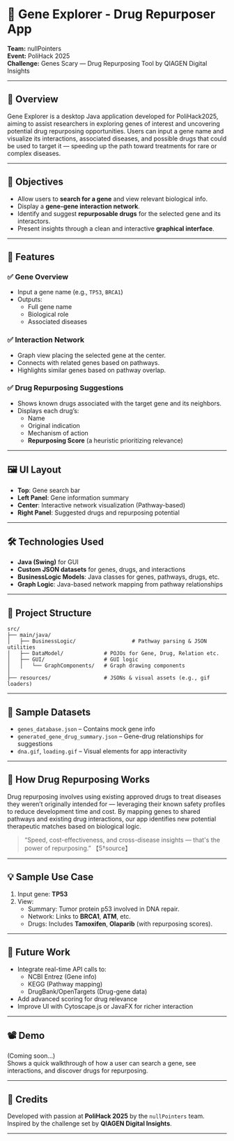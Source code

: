 
# 🧬 Gene Explorer - Drug Repurposer App

**Team:** nullPointers  
**Event:** PoliHack 2025  
**Challenge:** Genes Scary — Drug Repurposing Tool by QIAGEN Digital Insights  

---

## 🚀 Overview

Gene Explorer is a desktop Java application developed for PoliHack2025, aiming to assist researchers in exploring genes of interest and uncovering potential drug repurposing opportunities. Users can input a gene name and visualize its interactions, associated diseases, and possible drugs that could be used to target it — speeding up the path toward treatments for rare or complex diseases.

---

## 🎯 Objectives

- Allow users to **search for a gene** and view relevant biological info.
- Display a **gene-gene interaction network**.
- Identify and suggest **repurposable drugs** for the selected gene and its interactors.
- Present insights through a clean and interactive **graphical interface**.

---

## 🧩 Features

### ✅ Gene Overview
- Input a gene name (e.g., `TP53`, `BRCA1`)
- Outputs:
  - Full gene name
  - Biological role
  - Associated diseases

### ✅ Interaction Network
- Graph view placing the selected gene at the center.
- Connects with related genes based on pathways.
- Highlights similar genes based on pathway overlap.

### ✅ Drug Repurposing Suggestions
- Shows known drugs associated with the target gene and its neighbors.
- Displays each drug’s:
  - Name
  - Original indication
  - Mechanism of action
  - **Repurposing Score** (a heuristic prioritizing relevance)

---

## 🖼️ UI Layout

- **Top**: Gene search bar
- **Left Panel**: Gene information summary
- **Center**: Interactive network visualization (Pathway-based)
- **Right Panel**: Suggested drugs and repurposing potential

---

## 🛠️ Technologies Used

- **Java (Swing)** for GUI
- **Custom JSON datasets** for genes, drugs, and interactions
- **BusinessLogic Models**: Java classes for genes, pathways, drugs, etc.
- **Graph Logic**: Java-based network mapping from pathway relationships

---

## 📁 Project Structure

```
src/
├── main/java/
│   ├── BusinessLogic/                  # Pathway parsing & JSON utilities
│   ├── DataModel/             # POJOs for Gene, Drug, Relation etc.
│   ├── GUI/                   # GUI logic
│   │   └── GraphComponents/   # Graph drawing components
│
├── resources/                 # JSONs & visual assets (e.g., gif loaders)
```

---

## 🧪 Sample Datasets

- `genes_database.json` – Contains mock gene info
- `generated_gene_drug_summary.json` – Gene-drug relationships for suggestions
- `dna.gif`, `loading.gif` – Visual elements for app interactivity

---

## 🧠 How Drug Repurposing Works

Drug repurposing involves using existing approved drugs to treat diseases they weren’t originally intended for — leveraging their known safety profiles to reduce development time and cost. By mapping genes to shared pathways and existing drug interactions, our app identifies new potential therapeutic matches based on biological logic.

> “Speed, cost-effectiveness, and cross-disease insights — that's the power of repurposing.” 【5†source】

---

## 💡 Sample Use Case

1. Input gene: **TP53**
2. View:
   - Summary: Tumor protein p53 involved in DNA repair.
   - Network: Links to **BRCA1**, **ATM**, etc.
   - Drugs: Includes **Tamoxifen**, **Olaparib** (with repurposing scores).

---

## 📌 Future Work

- Integrate real-time API calls to:
  - NCBI Entrez (Gene info)
  - KEGG (Pathway mapping)
  - DrugBank/OpenTargets (Drug-gene data)
- Add advanced scoring for drug relevance
- Improve UI with Cytoscape.js or JavaFX for richer interaction

---

## 📽️ Demo

(Coming soon...)  
Shows a quick walkthrough of how a user can search a gene, see interactions, and discover drugs for repurposing.

---

## 👏 Credits

Developed with passion at **PoliHack 2025** by the `nullPointers` team. Inspired by the challenge set by **QIAGEN Digital Insights**.

---
